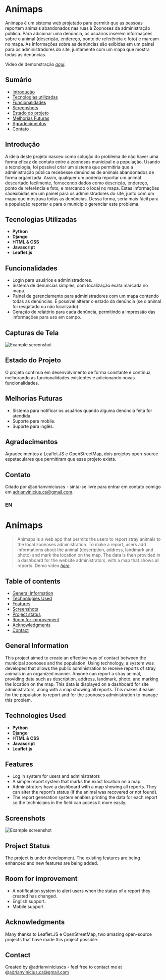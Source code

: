 # Animaps
Animaps é um sistema web projetado para permitir que as pessoas reportem animais abandonados nas ruas à Zoonoses da administração pública. Para adicionar uma denúncia, os usuários inserem informações sobre o animal (descrição, endereço, ponto de referência e foto) e marcam no mapa. As informações sobre as denúncias são exibidas em um painel para os administradores do site, juntamente com um mapa que mostra todas as denúncias.

Vídeo de demonstração [_aqui_](https://www.example.com). <!-- If you have the project hosted somewhere, include the link here. -->

## Sumário
* [Introdução](#introdução)
* [Tecnologias utilizadas](#tecnologias-utilizadas)
* [Funcionalidades](#funcionalidades)
* [Screenshots](#capturas-de-tela)
* [Estado do projeto](#estado-do-projeto)
* [Melhorias Futuras](#melhorias-futuras)
* [Agradecimentos](#agradecimentos)
* [Contato](#contato)

## Introdução
A ideia deste projeto nasceu como solução do problema de não haver uma forma eficaz de contato entre a zoonoses municipal e a população. Usando a tecnologia, foi possível criar um sistema que permitiria que a administração pública recebesse denúncias de animais abandonados de forma organizada. Assim, qualquer um poderia reportar um animal descartado facilmente, fornecendo dados como descrição, endereço, ponto de referência e foto, e marcando o local no mapa. Estas informações sãoexibidas em um painel para os administradores do site, junto com um mapa que mostrava todas as denúncias. Dessa forma, seria mais fácil para a população reportar e para o munícipio gerenciar este problema. 

## Tecnologias Utilizadas
- **Python**
- **Django**
- **HTML & CSS**
- **Javascript**
- **Leaflet.js**

## Funcionalidades
- Login para usuários e administradores.
- Sistema de denúncias simples, com localização exata marcada no mapa.
- Painel de gerenciamento para administradores com um mapa contendo todas as denúncias. É possível alterar o estado da denúncia (se o animal foi resgatado ou não localizado).
- Geração de relatório para cada denúncia, permitindo a impressão das informações para uso em campo.

## Capturas de Tela
![Example screenshot](./img/screenshot.png)

## Estado do Projeto
O projeto continua em desenvolvimento de forma constante e contínua, melhorando as funcionalidades existentes e adicionando novas funcionalidades.

## Melhorias Futuras
- Sistema para notificar os usuários quando alguma denúncia feita for atendida. 
- Suporte para mobile. 
- Suporte para inglês.

## Agradecimentos
Agradecimentos a Leaflet.JS e OpenStreetMap, dois projetos open-source espetaculares que permitiram que esse projeto exista.

## Contato
Criado por @adrianviniciuscs - sinta-se livre para entrar em contato comigo em adrianvinicius.cs@gmail.com.





### EN
# Animaps
> Animaps is a web app that permits the users to report stray animals to the local zoonoses administration. To make a report, users add informations about the animal (description, address, landmark and photo) and mark the location on the map. The data is then provided in a dashboard for the website administrators, with a map that shows all reports.
> Demo video [_here_](https://www.example.com). <!-- If you have the project hosted somewhere, include the link here. -->

## Table of contents
* [General Information](#general-information)
* [Technologies Used](#technologies-used)
* [Features](#features)
* [Screenshots](#screenshots)
* [Project status](#project-status)
* [Room for improvement](#room-for-improvement)
* [Acknowledgments](#acknowledgments)
* [Contact](#Contact)

## General Information
This project aimed to create an effective way of contact between the municipal zoonoses and the population. Using technology, a system was developed that allows the public administration to receive reports of stray animals in an organized manner. Anyone can report a stray animal, providing data such as description, address, landmark, photo, and marking the location on the map. This data is displayed on a dashboard for site administrators, along with a map showing all reports. This makes it easier for the population to report and for the zoonoses administration to manage this problem.

## Technologies Used
- **Python**
- **Django**
- **HTML & CSS**
- **Javascript**
- **Leaflet.js**

## Features
- Log in system for users and administrators
- A simple report system that marks the exact location on a map.
- Administrators have a dashboard with a map showing all reports. They can alter the report's status (if the animal was recovered or not found).
- The report generation system enables printing the data for each report so the technicians in the field can access it more easily.

## Screenshots
![Example screenshot](./img/screenshot.png)

## Project Status
The project is under development. The existing features are being enhanced and new features are being added. 

## Room for improvement
- A notification system to alert users when the status of a report they created has changed.
- English support.
- Mobile support

## Acknowledgments
Many thanks to Leaflet.JS e OpenStreetMap, two amazing open-source projects that have made this project possible.

## Contact
Created by @adrianviniciuscs - feel free to contact me at @adrianvinicius.cs@gmail.com

